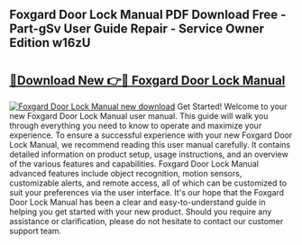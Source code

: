 ## Foxgard Door Lock Manual PDF Download Free - Part-gSv User Guide Repair - Service Owner Edition w16zU

# <h2><a href="http://bc36762.oget.top/?id=Foxgard+Door+Lock+Manual">🔗Download New 👉🔴 Foxgard Door Lock Manual</a></h2>

[![Foxgard Door Lock Manual new download](https://i.imgur.com/5g1atiW.png)](http://bc36762.oget.top/?id=Foxgard+Door+Lock+Manual)
Get Started! Welcome to your new Foxgard Door Lock Manual user manual. This guide will walk you through everything you need to know to operate and maximize your experience. To ensure a successful experience with your new Foxgard Door Lock Manual, we recommend reading this user manual carefully. It contains detailed information on product setup, usage instructions, and an overview of the various features and capabilities. Foxgard Door Lock Manual advanced features include object recognition, motion sensors, customizable alerts, and remote access, all of which can be customized to suit your preferences via the user interface. It's our hope that the Foxgard Door Lock Manual has been a clear and easy-to-understand guide in helping you get started with your new product. Should you require any assistance or clarification, please do not hesitate to contact our customer support team.
